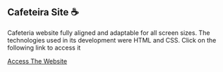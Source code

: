 ## Cafeteira Site :coffee:
Cafeteria website fully aligned and adaptable for all screen sizes. The technologies used in its development were HTML and CSS. Click on the following link to access it

[Access The Website](https://gabrielsantos198.github.io/Site-Cafeteria/)
